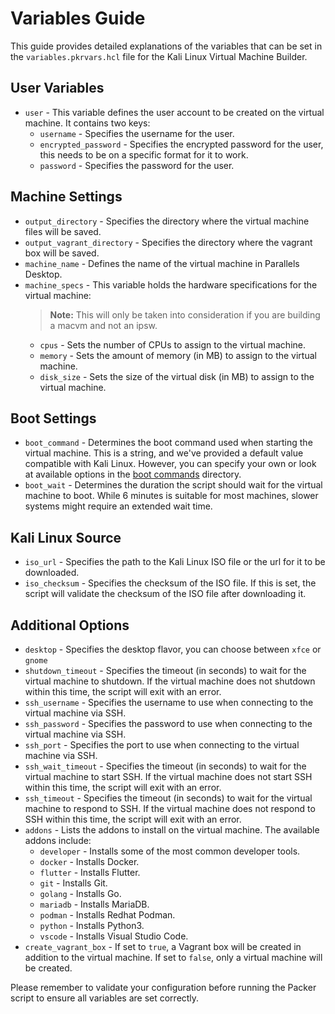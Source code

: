 # Variables Guide

This guide provides detailed explanations of the variables that can be set in the `variables.pkrvars.hcl` file for the Kali Linux Virtual Machine Builder.

## User Variables

* `user` - This variable defines the user account to be created on the virtual machine. It contains two keys:
  * `username` - Specifies the username for the user.
  * `encrypted_password` - Specifies the encrypted password for the user, this needs to be on a specific format for it to work.
  * `password` - Specifies the password for the user.

## Machine Settings

* `output_directory` - Specifies the directory where the virtual machine files will be saved.
* `output_vagrant_directory` - Specifies the directory where the vagrant box will be saved.
* `machine_name` - Defines the name of the virtual machine in Parallels Desktop.
* `machine_specs` - This variable holds the hardware specifications for the virtual machine:  
  > **Note:** This will only be taken into consideration if you are building a macvm and not an ipsw.
  * `cpus` - Sets the number of CPUs to assign to the virtual machine.
  * `memory` - Sets the amount of memory (in MB) to assign to the virtual machine.
  * `disk_size` - Sets the size of the virtual disk (in MB) to assign to the virtual machine.

## Boot Settings

* `boot_command` - Determines the boot command used when starting the virtual machine. This is a string, and we've provided a default value compatible with Kali Linux. However, you can specify your own or look at available options in the [boot commands](./boot_commands/index.md) directory.
* `boot_wait` - Determines the duration the script should wait for the virtual machine to boot. While 6 minutes is suitable for most machines, slower systems might require an extended wait time.

## Kali Linux Source

* `iso_url` - Specifies the path to the Kali Linux ISO file or the url for it to be downloaded.
* `iso_checksum` - Specifies the checksum of the ISO file. If this is set, the script will validate the checksum of the ISO file after downloading it.

## Additional Options

* `desktop` - Specifies the desktop flavor, you can choose between ```xfce``` or ```gnome```
* `shutdown_timeout` - Specifies the timeout (in seconds) to wait for the virtual machine to shutdown. If the virtual machine does not shutdown within this time, the script will exit with an error.
* `ssh_username` - Specifies the username to use when connecting to the virtual machine via SSH.
* `ssh_password` - Specifies the password to use when connecting to the virtual machine via SSH.
* `ssh_port` - Specifies the port to use when connecting to the virtual machine via SSH.
* `ssh_wait_timeout` - Specifies the timeout (in seconds) to wait for the virtual machine to start SSH. If the virtual machine does not start SSH within this time, the script will exit with an error.
* `ssh_timeout` - Specifies the timeout (in seconds) to wait for the virtual machine to respond to SSH. If the virtual machine does not respond to SSH within this time, the script will exit with an error.
* `addons` - Lists the addons to install on the virtual machine. The available addons include:
  * `developer` - Installs some of the most common developer tools.
  * `docker` - Installs Docker.
  * `flutter` - Installs Flutter.
  * `git` - Installs Git.
  * `golang` - Installs Go.
  * `mariadb` - Installs MariaDB.
  * `podman` - Installs Redhat Podman.
  * `python` - Installs Python3.
  * `vscode` - Installs Visual Studio Code.
* `create_vagrant_box` - If set to `true`, a Vagrant box will be created in addition to the virtual machine. If set to `false`, only a virtual machine will be created.

Please remember to validate your configuration before running the Packer script to ensure all variables are set correctly.
